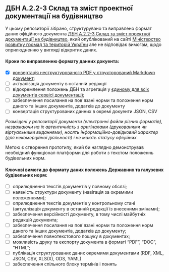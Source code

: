 ## ДБН A.2.2-3 Склад та зміст проектної документації на будівництво

У цьому репозиторії зібрано, структурувано та виправлено формат даних офіційного документа [ДБН A.2.2-3 Склад та зміст проектної документації на будівництво](https://www.minregion.gov.ua/wp-content/uploads/2017/12/6.1.-DBN-A.2.2-32014.-Sklad-ta-zmist-proektnoyi-dokumen.pdf), який опублікований на сайті [Міністерство розвитку громад та територій України](https://www.minregion.gov.ua/napryamki-diyalnosti/building/tech-reg/normuvannia/derzhavni-ta-galuzevi-budivelni-normi/) але не відповідає вимогам, щодо  оприлюдненню у вигляді відкритих даних.

#### Кроки по виправленню формату данних докуента:
- [x] [конвертація неструктурованого PDF у структорований Markdown документ](dbn-a-2-2-3.md);
- [ ] актуалізація документу в останній редакції
- [ ] відокремлення положень ДБН та агрегація у [єдиному для всіх документів сервісі документації](https://github.com/opncds/open-codes);
- [ ] забезпечення посилання на пов'язані норми та положення норм даного та інших документів, додатків до документу
- [ ] конвертація структурованих данних в окремі докуенти JSON, CSV

_Розміщені у репозиторії документи (електронні файли різних форматів), 
незважаючи на їх автентичність з оригіналами (друкованими чи віртуальними виданнями), 
носять інформаційно-довідковий характер (для некомерційної діяльності) 
і не мають статусу офіційних._

Метою є створення прототипу, який би наглядно демонстрував необхідний функціонал платформи для роботи з текстом положеннь будівельних норм.

#### Ключові вимоги до формату даних положень Державних та галузевих будівельних норм:
- [ ] оприлюднення текстів документів у повному обсязі;
- [ ] наявність структури документу (навігація за окремими положеннями);
- [ ] оприлюднення текстів документів у контрольному стані (актуалізація документу в останній редакції із внесеними змінами);
- [ ] забезпечення версійності документу, в тому числі майбутніх редакцій документа;
- [ ] забезпечення посилання на пов'язані норми та положення норм даного та інших документів, додатків до документу;
- [ ] забезпечення повнотекстового пошуку в документах;
- [ ] можливість друку та експорту документа в форматі “PDF”, “DOC”, “HTML”;
- [ ] публікація структурованих даних окремими документами (RDF, XML, JSON, CSV, XLS(X), ODS, YAML)
- [ ] забеспечення спільного блоку термінів і понять
